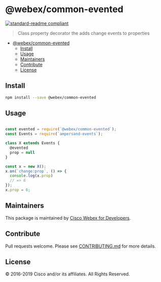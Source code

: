 # @webex/common-evented

[![standard-readme compliant](https://img.shields.io/badge/readme%20style-standard-brightgreen.svg?style=flat-square)](https://github.com/RichardLitt/standard-readme)

> Class property decorator the adds change events to properties

- [@webex/common-evented](#webexcommon-evented)
  - [Install](#install)
  - [Usage](#usage)
  - [Maintainers](#maintainers)
  - [Contribute](#contribute)
  - [License](#license)

## Install

```bash
npm install --save @webex/common-evented
```

## Usage

```js

const evented = require(`@webex/common-evented`);
const Events = require(`ampersand-events`);

class X extends Events {
  @evented
  prop = null
}

const x = new X();
x.on(`change:prop`, () => {
  console.log(x.prop)
  // => 6
});
x.prop = 6;
```

## Maintainers

This package is maintained by [Cisco Webex for Developers](https://developer.webex.com/).

## Contribute

Pull requests welcome. Please see [CONTRIBUTING.md](https://github.com/webex/spark-js-sdk/blob/master/CONTRIBUTING.md) for more details.

## License

© 2016-2019 Cisco and/or its affiliates. All Rights Reserved.
